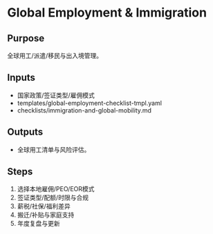 # Global Employment & Immigration

## Purpose

全球用工/派遣/移民与出入境管理。

## Inputs

- 国家政策/签证类型/雇佣模式
- templates/global-employment-checklist-tmpl.yaml
- checklists/immigration-and-global-mobility.md

## Outputs

- 全球用工清单与风险评估。

## Steps

1. 选择本地雇佣/PEO/EOR模式
2. 签证类型/配额/时限与合规
3. 薪税/社保/福利差异
4. 搬迁/补贴与家庭支持
5. 年度复盘与更新
